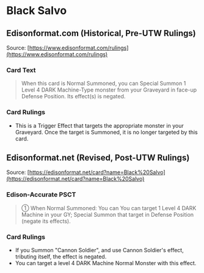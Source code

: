 # Black Salvo

## Edisonformat.com (Historical, Pre-UTW Rulings)

Source: [https://www.edisonformat.com/rulings](https://www.edisonformat.com/rulings)

### Card Text

> When this card is Normal Summoned, you can Special Summon 1 Level 4 DARK Machine-Type monster from your Graveyard in face-up Defense Position. Its effect(s) is negated.

### Card Rulings

*   This is a Trigger Effect that targets the appropriate monster in your Graveyard. Once the target is Summoned, it is no longer targeted by this card.

## Edisonformat.net (Revised, Post-UTW Rulings)

Source: [https://edisonformat.net/card?name=Black%20Salvo](https://edisonformat.net/card?name=Black%20Salvo)

### Edison-Accurate PSCT

> ① When Normal Summoned: You can You can target 1 Level 4 DARK Machine in your GY; Special Summon that target in Defense Position (negate its effects).

### Card Rulings

*   If you Summon "Cannon Soldier", and use Cannon Soldier's effect, tributing itself, the effect is negated.
*   You can target a level 4 DARK Machine Normal Monster with this effect.
            